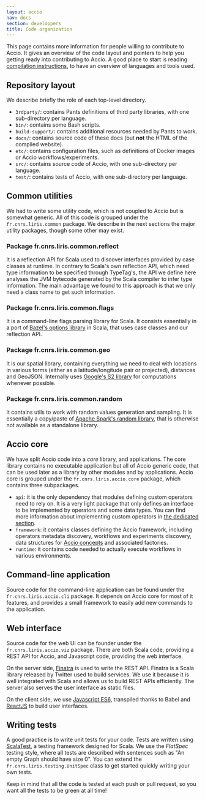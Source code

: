 ```yaml
---
layout: accio
nav: docs
section: developpers
title: Code organization
---
```


This page contains more information for people willing to contribute to Accio.
It gives an overview of the code layout and pointers to help you getting ready into contributing to Accio.
A good place to start is reading [compilation instructions](compiling.html), to have an overview of languages and tools used.

## Repository layout

We describe briefly the role of each top-level directory.

  * `3rdparty/`: contains Pants definitions of third party libraries, with one sub-directory per language.
  * `bin/`: contains some Bash scripts.
  * `build-support/`: contains additional resources needed by Pants to work.
  * `docs/`: contains source code of these docs (but **not** the HTML of the compiled website).
  * `etc/`: contains configuration files, such as definitions of Docker images or Accio workflows/experiments.
  * `src/`: contains source code of Accio, with one sub-directory per language.
  * `test/`: contains tests of Accio, with one sub-directory per language.

## Common utilities

We had to write some utility code, which is not coupled to Accio but is somewhat generic.
All of this code is grouped under the `fr.cnrs.liris.common` package.
We describe in the next sections the major utility packages, though some other may exist.

### Package fr.cnrs.liris.common.reflect
It is a reflection API for Scala used to discover interfaces provided by case classes at runtime.
In contrary to Scala's own reflection API, which need type information to be specified through TypeTag's, the API we define here analyses the JVM bytecode generated by the Scala compiler to infer type information.
The main advantage we found to this approach is that we only need a class name to get such information.

### Package fr.cnrs.liris.common.flags
It is a command-line flags parsing library for Scala.
It consists essentially in a port of [Bazel's options library](https://github.com/bazelbuild/bazel/tree/master/src/main/java/com/google/devtools/common/options) in Scala, that uses case classes and our reflection API.

### Package fr.cnrs.liris.common.geo
It is our spatial library, containing everything we need to deal with locations in various forms (either as a latitude/longitude pair or projected), distances and GeoJSON.
Internally uses [Google's S2 library](https://github.com/google/s2-geometry-library-java) for computations whenever possible.

### Package fr.cnrs.liris.common.random
It contains utils to work with random values generation and sampling.
It is essentially a copy/paste of [Apache Spark's random library](https://github.com/apache/spark/tree/master/core/src/main/scala/org/apache/spark/util/random), that is otherwise not available as a standalone library.

## Accio core

We have split Accio code into a *core* library, and applications.
The core library contains no executable application but all of Accio generic code, that can be used later as a library by other modules and by applications.
Accio core is grouped under the `fr.cnrs.liris.accio.core` package, which contains three subpackages.

  * `api`: it is the only dependency that modules defining custom operators need to rely on.
  It is a very light package that only defines an interface to be implemented by operators and some data types.
  You can find more information about implementing custom operators in [the dedicated section](operator.html).
  * `framework`: it contains classes defining the Accio framework, including operators metadata discovery, workflows and experiments discovery, data structures for [Accio concepts](../basics/concepts.html) and associated factories.
  * `runtime`: it contains code needed to actually execute workflows in various environments.

## Command-line application

Source code for the command-line application can be found under the `fr.cnrs.liris.accio.cli` package.
It depends on Accio core for most of it features, and provides a small framework to easily add new commands to the application.

## Web interface

Source code for the web UI can be founder under the `fr.cnrs.liris.accio.viz` package.
There are both Scala code, providing a REST API for Accio, and Javascript code, providing the web interface.

On the server side, [Finatra](https://twitter.github.io/finatra/) is used to write the REST API.
Finatra is a Scala library released by Twitter used to build services.
We use it because it is well integrated with Scala and allows us to build REST APIs efficiently.
The server also serves the user interface as static files.

On the client side, we use [Javascript ES6](https://babeljs.io/docs/learn-es2015/), transpiled thanks to Babel and [ReactJS](https://facebook.github.io/react/) to build user interfaces.

## Writing tests

A good practice is to write unit tests for your code.
Tests are written using [ScalaTest](http://www.scalatest.org), a testing framework designed for Scala.
We use the *FlatSpec* testing style, where all tests are described with sentences such as "An empty Graph should have size 0".
You can extend the `fr.cnrs.liris.testing.UnitSpec` class to get started quickly writing your own tests.

Keep in mind that all the code is tested at each push or pull request, so you want all the tests to be green at all time!
